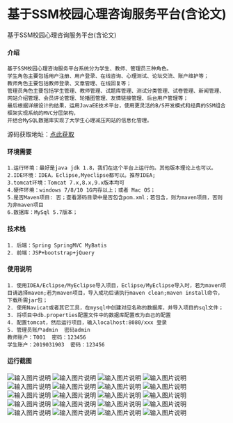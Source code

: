 # 基于SSM校园心理咨询服务平台(含论文)
基于SSM校园心理咨询服务平台(含论文)



#### 介绍
```
基于SSM校园心理咨询服务平台系统分为学生、教师、管理员三种角色。
学生角色主要包括用户注册、用户登录、在线咨询、心理测试、论坛交流、账户维护等；
教师角色主要包括教师登录、文章管理、在线回复等；
管理员角色主要包括学生管理、教师管理、试题库管理、测试分类管理、试卷管理、新闻管理、网站介绍管理、会员评论管理、轮播图管理、友情链接管理、后台用户管理等；
最后根据详细设计的结果，运用JavaEE技术平台，使用更灵活的B/S开发模式和经典的SSM组合框架实现系统的MVC分层架构，
并结合MySQL数据库实现了大学生心理减压网站的信息化管理。
```

源码获取地址：[点此获取](http://www.shuyue.fun/?type=productinfo&id=186)

#### 环境需要
```
1.运行环境：最好是java jdk 1.8，我们在这个平台上运行的。其他版本理论上也可以。
2.IDE环境：IDEA，Eclipse,Myeclipse都可以。推荐IDEA;
3.tomcat环境：Tomcat 7.x,8.x,9.x版本均可
4.硬件环境：windows 7/8/10 1G内存以上；或者 Mac OS；
5.是否Maven项目: 否；查看源码目录中是否包含pom.xml；若包含，则为maven项目，否则为非maven项目
6.数据库：MySql 5.7版本；
```

#### 技术栈
```
1. 后端：Spring SpringMVC MyBatis
2. 前端：JSP+bootstrap+jQuery
```

#### 使用说明
```
1. 使用IDEA/Eclipse/MyEclipse导入项目，Eclipse/MyEclipse导入时，若为maven项目请选择maven;若为maven项目，导入成功后请执行maven clean;maven install命令，下载所需jar包；
2. 使用Navicat或者其它工具，在mysql中创建对应名称的数据库，并导入项目的sql文件；
3. 将项目中db.properties配置文件中的数据库配置改为自己的配置
4. 配置tomcat，然后运行项目，输入localhost:8080/xxx 登录
5. 管理员账户admin  密码admin
教师账户：T001  密码：123456
学生账户：2019031903  密码：123456
```

#### 运行截图
![输入图片说明](https://images.gitee.com/uploads/images/2021/0312/112720_d77e661d_863230.png "屏幕截图.png")
![输入图片说明](https://images.gitee.com/uploads/images/2021/0312/112756_d797d9c3_863230.png "屏幕截图.png")
![输入图片说明](https://images.gitee.com/uploads/images/2021/0312/112812_38eb7ca0_863230.png "屏幕截图.png")
![输入图片说明](https://images.gitee.com/uploads/images/2021/0312/112828_161481ad_863230.png "屏幕截图.png")
![输入图片说明](https://images.gitee.com/uploads/images/2021/0312/112849_352def29_863230.png "屏幕截图.png")
![输入图片说明](https://images.gitee.com/uploads/images/2021/0312/112903_b9250fab_863230.png "屏幕截图.png")
![输入图片说明](https://images.gitee.com/uploads/images/2021/0312/112919_05b7a428_863230.png "屏幕截图.png")
![输入图片说明](https://images.gitee.com/uploads/images/2021/0312/112933_0f327176_863230.png "屏幕截图.png")
![输入图片说明](https://images.gitee.com/uploads/images/2021/0312/112949_664e8469_863230.png "屏幕截图.png")
![输入图片说明](https://images.gitee.com/uploads/images/2021/0312/113004_747ab619_863230.png "屏幕截图.png")
![输入图片说明](https://images.gitee.com/uploads/images/2021/0312/113018_68c314ae_863230.png "屏幕截图.png")
![输入图片说明](https://images.gitee.com/uploads/images/2021/0312/113033_0c169ef4_863230.png "屏幕截图.png")
![输入图片说明](https://images.gitee.com/uploads/images/2021/0312/113045_bd499b97_863230.png "屏幕截图.png")
![输入图片说明](https://images.gitee.com/uploads/images/2021/0312/113100_73ee16d8_863230.png "屏幕截图.png")
![输入图片说明](https://images.gitee.com/uploads/images/2021/0312/113115_5f71c050_863230.png "屏幕截图.png")
![输入图片说明](https://images.gitee.com/uploads/images/2021/0312/113130_e80afaf8_863230.png "屏幕截图.png")
![输入图片说明](https://images.gitee.com/uploads/images/2021/0312/113146_50f8726c_863230.png "屏幕截图.png")
![输入图片说明](https://images.gitee.com/uploads/images/2021/0312/113200_36b6237a_863230.png "屏幕截图.png")
![输入图片说明](https://images.gitee.com/uploads/images/2021/0312/113216_8cf04840_863230.png "屏幕截图.png")
![输入图片说明](https://images.gitee.com/uploads/images/2021/0312/113232_f0b971de_863230.png "屏幕截图.png")
